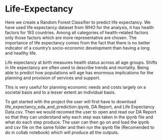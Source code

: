 # Life-Expectancy
Here we create a Random Forest Classifier to predict life expectancy.
We have used life expectancy dataset from WHO for the analysis, it has health factors for 193 countries. Among all categories of health-related factors only those factors which are more representative are chosen. 
The importance of life expectancy comes from the fact that there is no better indicator of a country’s socio-economic development than having a long and healthy life.

Life expectancy at birth measures health status across all age groups. Shifts in life expectancy are often used to describe trends and mortality. Being able to predict how populations will age has enormous implications for the planning and provision of services and support. 

This is very useful for planning economic needs and costs largely on a societal basis and to a lesser extent an individual basis.

To get started with the project the user will first have to download life_expectancy_eda_and_prediction.ipynb, DA Report, and Life Expectancy Data.csv.
Then we would recomed the user to open and read our DA Report so that they can understand why each step was taken in the ipynb file and what do each step produce.
The user can then go on and load the ipynb and csv file on the same folder and then run the ipynb file (Recomended to do in collab notebook) which will produce all the outputs.

